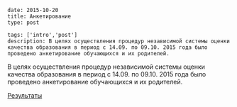 ```
date: 2015-10-20
title: Анкетирование
type: post

tags: ['intro','post']
description: В целях осуществления процедур независимой системы оценки качества образования в период с 14.09. по 09.10. 2015 года было проведено анкетирование обучающихся и их родителей.
```

В целях осуществления процедур независимой системы оценки качества образования в период с 14.09. по 09.10. 2015 года было проведено анкетирование обучающихся и их родителей.

[Результаты](http://www.cm-spb.ru/cms/wp-content/uploads/2015/10/анкетирование1.xlsx)

